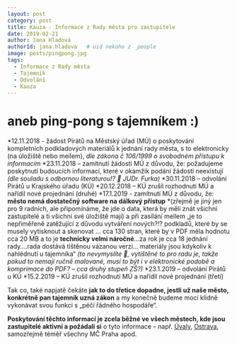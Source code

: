 ```yaml
---
layout: post
category: post
title: Kauza - Informace z Rady města pro zastupitele
date: 2019-02-21
author: Jana Hladová
authorId: jana.hladova   # uid nekoho z _people
image: posts/pingpong.jpg
tags:
  - Informace z Rady města
  - Tajemník
  - Odvolání
  - Kauza
---
```



aneb ping-pong s tajemníkem :)
===

*12.11.2018 - žádost Pirátů na Městský úřad (MÚ) o poskytování kompletních podkladových materiálů k jednání rady města, s to elektronicky 
(na úložiště nebo meilem), *dle zákona č 106/1999 o svobodném přístupu k informacím*
*23.11.2018 – zamítnutí žádosti MÚ z důvodu, že: požadujeme poskytnutí budoucích informací, které v okamžik podání žádosti neexistují 
*(dle souladu s odbornou literaturou!?  JUDr. Furka)*
*30.11.2018 – odvolání Pirátů u Krajského úřadu (KÚ)
*20.12.2018 – KÚ zrušil rozhodnutí MÚ a nařídil nové projednání (druhé)
*17.1.2019 - zamítnutí MÚ z důvodu, že: **město nemá dostatečný software na dálkový přístup** 
*(zřejmě je jiný jen pro 9 radních, ale připomínáme, že jde o data, která by měli znát všichni zastupitelé a ti všichni své úložiště mají) 
a při zasílání meilem „je to nepřiměřeně zatěžující z důvodu vytváření nových?!? podkladů, které by se musely vytisknout a skenovat ... 
cca 130 stran, které by v PDF měla hodnotu cca 20 MB a to je **technicky velmi náročné**…za rok je cca 18 jednání rady….rada dostává tištěnou vázanou verzi…
materiály jsou kdykoliv k nahlédnutí u tajemníka“ 
*(to nevymyslíte , vytištěné to pro radu je, takže pokud to nemají ručně malované, musí to být i v elektronické podobě a komprimace do PDF? – cca druhý stupeň ZŠ?)*
*23.1.2019 – odvolání Pirátů u KÚ
*15.2.2019 – KÚ zrušil rozhodnutí MÚ a nařídil nové projednání (třetí)

Tak co, také napjatě čekáte **jak to do třetice dopadne, jestli už naše město, konkrétně pan tajemník uzná zákon** 
a my konečně budeme moci klidně vykonávat svou funkci s „péčí řádného hospodáře“.

**Poskytování těchto informací je zcela běžné ve všech městech, kde jsou zastupitelé aktivní a požádali si** o tyto informace 
– např. [Úvaly](http://      ), [Ostrava](http://      ), samozřejmě téměř všechny MČ Praha apod.


